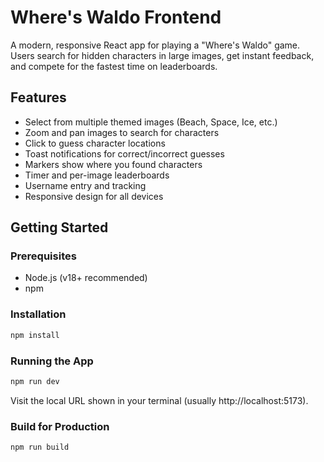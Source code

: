 # Where's Waldo Frontend

A modern, responsive React app for playing a "Where's Waldo" game. Users search for hidden characters in large images, get instant feedback, and compete for the fastest time on leaderboards.

## Features

- Select from multiple themed images (Beach, Space, Ice, etc.)
- Zoom and pan images to search for characters
- Click to guess character locations
- Toast notifications for correct/incorrect guesses
- Markers show where you found characters
- Timer and per-image leaderboards
- Username entry and tracking
- Responsive design for all devices

## Getting Started

### Prerequisites

- Node.js (v18+ recommended)
- npm

### Installation

```bash
npm install
```

### Running the App

```bash
npm run dev
```

Visit the local URL shown in your terminal (usually http://localhost:5173).

### Build for Production

```bash
npm run build
```
